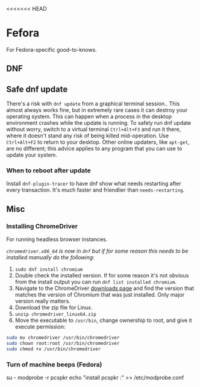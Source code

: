 <<<<<<< HEAD
# Fefora 

For Fedora-specific good-to-knows.

## DNF

## Safe dnf update

There's a risk with `dnf update` from a graphical terminal session.. This almost always works fine, but in extremely rare cases it can destroy your operating system. This can happen when a process in the desktop environment crashes while the update is running. To safely run dnf update without worry, switch to a virtual terminal `Ctrl+Alt+F3` and run it there, where it doesn't stand any risk of being killed mid-operation. Use `Ctrl+Alt+F2` to return to your desktop. Other online updaters, like `apt-get`, are no different; this advice applies to any program that you can use to update your system.

### When to reboot after update

Install `dnf-plugin-tracer` to have dnf show what needs restarting after every transaction. It's much faster and friendlier than `needs-restarting`.

## Misc

### Installing ChromeDriver

For running headless browser instances.

*`chromedriver.x86_64` is now in `dnf` but if for some reason this needs to be installed manually do the following*:

1. `sudo dnf install chromium`
2. Double check the installed version. If for some reason it's not obvious from
the install output you can run `dnf list installed chromium`.
3. Navigate to the ChromeDriver [downloads page](https://sites.google.com/a/chromium.org/chromedriver/downloads) and find the version that matches the version of Chromium
that was just installed. Only major version really matters.
4. Download the zip file for Linux.
5. `unzip chromedriver_linux64.zip `
6. Move the executable to `/usr/bin`, change ownership to root, and give it execute permission:

```bash
sudo mv chromedriver /usr/bin/chromedriver 
sudo chown root:root /usr/bin/chromedriver 
sudo chmod +x /usr/bin/chromedriver
```

### Turn of machine beeps (Fedora)

su -
modprobe -r pcspkr
echo "install pcspkr :" >> /etc/modprobe.conf
